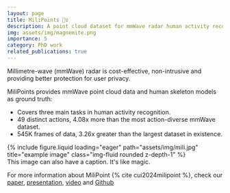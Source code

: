 ```yaml
---
layout: page
title: MiliPoints 🤸‍♀️
description: A point cloud dataset for mmWave radar human activity recognition
img: assets/img/magnemite.png
importance: 5
category: PhD work
related_publications: true
---
```


Millimetre-wave (mmWave) radar is cost-effective, non-intrusive and providing better protection for user privacy.

MiliPoints provides mmWave point cloud data and human skeleton models as ground truth:

- Covers three main tasks in human activity recognition.
- 49 distinct actions, 4.08x more than the most action-diverse mmWave dataset.
- 545K frames of data, 3.26x greater than the largest dataset in existence.

<div class="row">
    <div class="col-sm mt-3 mt-md-0">
        {% include figure.liquid loading="eager" path="assets/img/mili.jpg" title="example image" class="img-fluid rounded z-depth-1" %}
    </div>
</div>
<div class="caption">
    This image can also have a caption. It's like magic.
</div>

For more information about MiliPoint {% cite cui2024milipoint %}, check our [paper](https://arxiv.org/abs/2309.13425), [presentation](https://neurips.cc/virtual/2023/poster/73646), [video](https://www.youtube.com/watch?v=cZu9u_jodyU&ab_channel=HanCui) and [Github](https://github.com/yizzfz/MiliPoint)
